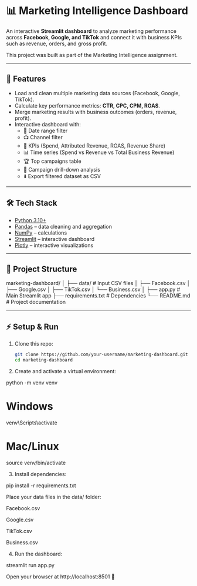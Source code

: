 # 📊 Marketing Intelligence Dashboard

An interactive **Streamlit dashboard** to analyze marketing performance across **Facebook, Google, and TikTok** and connect it with business KPIs such as revenue, orders, and gross profit.  

This project was built as part of the Marketing Intelligence assignment.  

---

## 🚀 Features
- Load and clean multiple marketing data sources (Facebook, Google, TikTok).  
- Calculate key performance metrics: **CTR, CPC, CPM, ROAS**.  
- Merge marketing results with business outcomes (orders, revenue, profit).  
- Interactive dashboard with:
  - 📆 Date range filter  
  - 📺 Channel filter  
  - 💸 KPIs (Spend, Attributed Revenue, ROAS, Revenue Share)  
  - 📊 Time series (Spend vs Revenue vs Total Business Revenue)  
  - 🏆 Top campaigns table  
  - 🔎 Campaign drill-down analysis  
  - ⬇️ Export filtered dataset as CSV  

---

## 🛠️ Tech Stack
- [Python 3.10+](https://www.python.org/downloads/)  
- [Pandas](https://pandas.pydata.org/) – data cleaning and aggregation  
- [NumPy](https://numpy.org/) – calculations  
- [Streamlit](https://streamlit.io/) – interactive dashboard  
- [Plotly](https://plotly.com/python/) – interactive visualizations  

---

## 📂 Project Structure
marketing-dashboard/
│
├── data/ # Input CSV files
│ ├── Facebook.csv
│ ├── Google.csv
│ ├── TikTok.csv
│ └── Business.csv
│
├── app.py # Main Streamlit app
├── requirements.txt # Dependencies
└── README.md # Project documentation



---

## ⚡ Setup & Run

1. Clone this repo:
   ```bash
   git clone https://github.com/your-username/marketing-dashboard.git
   cd marketing-dashboard

2. Create and activate a virtual environment:

python -m venv venv
# Windows
venv\Scripts\activate
# Mac/Linux
source venv/bin/activate


3. Install dependencies:

pip install -r requirements.txt


Place your data files in the data/ folder:

Facebook.csv

Google.csv

TikTok.csv

Business.csv

4. Run the dashboard:

streamlit run app.py


Open your browser at http://localhost:8501
 🎉